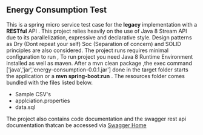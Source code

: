 ## Energy Consumption Test

This is a spring micro service test case for the **legacy** implementation with a **RESTful** API . This project relies heavily on the use of Java 8 Stream API due to its parallelization, expressive and declarative style. Design patterns as Dry (Dont repeat your self) Soc (Separation of concern) and SOLID principles are also considered.
The project runs requires minimal configuration to run , To run project you need Java 8 Runtime Environment installed as well as maven. 
After a mvn clean package ,the exec command ['java','jar','energy-consumption-0.0.1.jar'] done in the target folder starts the application or a **mvn spring-boot:run** . The resources folder comes bundled with the files listed below.

- Sample CSV's
- applciation.properties
- data.sql

The project also contains code documentation and the swagger rest api documentation thatcan be accessed via [Swagger Home](https://localhost:8080/)
